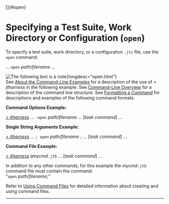 
[]{#open}

# Specifying a Test Suite, Work Directory or Configuration (`open`)

To specify a test suite, work directory, or a configuration `.jti` file, use the `open` command:

\... `open` *path/filename* \...

![The following text is a note](../../images/hg_note.gif){longdesc="open.html"}\
See [About the Command-Line Examples](aboutExamples.html) for a description of the use of *\>
jtharness* in the following example. See [Command-Line Overview](commandLine.html) for a description
of the command line structure. See [Formatting a Command](formatCommands.html) for descriptions and
examples of the following command formats.

**Command Options Example:**

[*\> jtharness*](aboutExamples.html) \... `-open` *path/filename* \... \[*task command*\] \...

**Single String Arguments Example:**

[*\> jtharness*](aboutExamples.html) \... `; open` *path/filename* ; \... \[*task command*\] \...

**Command File Example:**

[*\> jtharness*](aboutExamples.html) `@`*mycmd*`.jtb` \... \[*task command*\] \...

In addition to any other commands, for this example the *mycmd*`.jtb` command file must contain the
command:\
\"`open` *path/filename*;\"

Refer to [Using Command Files](commandFile.html) for detailed information about creating and using
command files.

----------------------------------------------------------------------------------------------------


